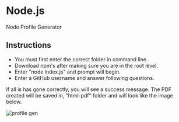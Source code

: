 # Node.js
Node Profile Generator

## Instructions

- You must first enter the correct folder in command line.
- Download npm's after making sure you are in the root level.
- Enter "node index.js" and prompt will begin.
- Enter a GitHub username and answer following questions.

If all is has gone correctly, you will see a success message. The PDF created will be saved in, "html-pdf" folder and will look like the image below.

![profile gen](https://user-images.githubusercontent.com/57784815/75390392-6d9bda00-58a5-11ea-9d24-39428e872c13.png)
